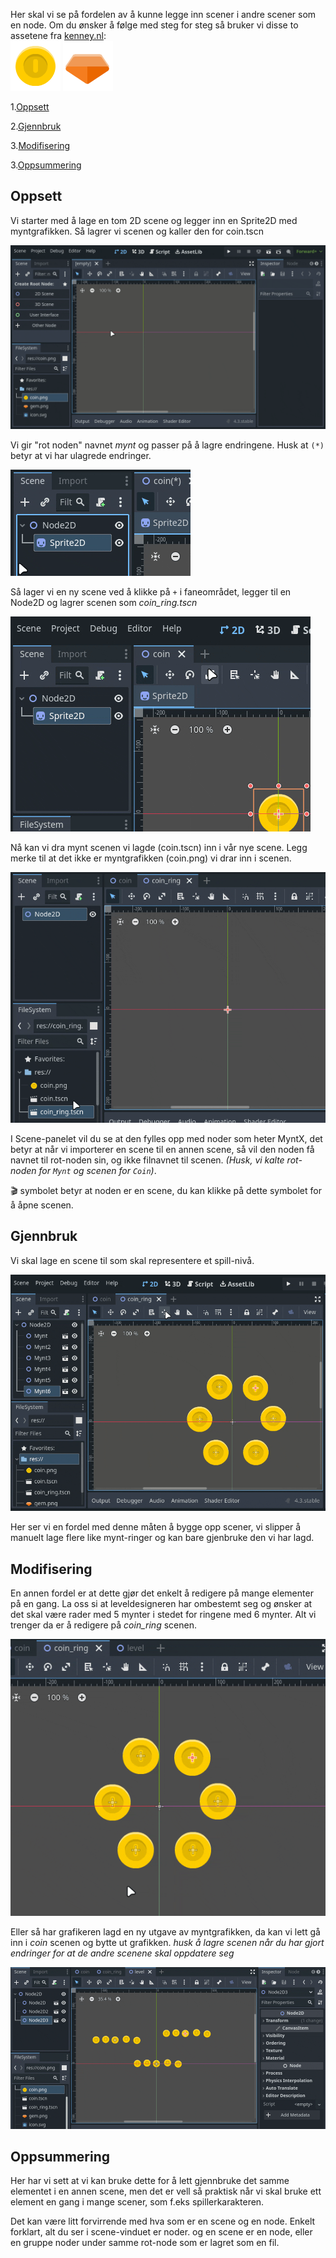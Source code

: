 Her skal vi se på fordelen av å kunne legge inn scener i andre scener som en node. Om du ønsker å følge med steg for steg så bruker vi disse to assetene fra [kenney.nl](https://kenney.nl/assets/platformer-pack-redux):  
![](../media/coin.png) ![](../media/gem.png)

1.[Oppsett](#oppsett)

2.[Gjennbruk](#gjennbruk)

3.[Modifisering](#modifisering)

3.[Oppsummering](#oppsummering)

## Oppsett

Vi starter med å lage en tom 2D scene og legger inn en Sprite2D med myntgrafikken. Så lagrer vi scenen og kaller den for coin.tscn

![](../media/3scener1.gif)

Vi gir "rot noden" navnet *mynt* og passer på å lagre endringene. Husk at `(*)` betyr at vi har ulagrede endringer.

![](../media/3scener2.gif)

Så lager vi en ny scene ved å klikke på `+` i faneområdet, legger til en Node2D og lagrer scenen som *coin_ring.tscn*

![](../media/3scener3.gif)

Nå kan vi dra mynt scenen vi lagde (coin.tscn) inn i vår nye scene. Legg merke til at det ikke er myntgrafikken (coin.png) vi drar inn i scenen.

![](../media/3scener4.gif)

I Scene-panelet vil du se at den fylles opp med noder som heter MyntX, det betyr at når vi importerer en scene til en annen scene, så vil den noden få navnet til rot-noden sin, og ikke filnavnet til scenen. *(Husk, vi kalte rot-noden for `Mynt` og scenen for `Coin`)*.
 
🎬 symbolet betyr at noden er en scene, du kan klikke på dette symbolet for å åpne scenen.

## Gjennbruk

Vi skal lage en scene til som skal representere et spill-nivå. 

![](../media/3scener5.gif)

Her ser vi en fordel med denne måten å bygge opp scener, vi slipper å manuelt lage flere like mynt-ringer og kan bare gjenbruke den vi har lagd.

## Modifisering

En annen fordel er at dette gjør det enkelt å redigere på mange elementer på en gang. La oss si at leveldesigneren har ombestemt seg og ønsker at det skal være rader med 5 mynter i stedet for ringene med 6 mynter. Alt vi trenger da er å redigere på *coin_ring* scenen.

![](../media/3scener6.gif)

Eller så har grafikeren lagd en ny utgave av myntgrafikken, da kan vi lett gå inn i *coin* scenen og bytte ut grafikken. *husk å lagre scenen når du har gjort endringer for at de andre scenene skal oppdatere seg*

![](../media/3scener7.gif)

## Oppsummering

Her har vi sett at vi kan bruke dette for å lett gjennbruke det samme elementet i en annen scene, men det er vell så praktisk når vi skal bruke ett element en gang i mange scener, som f.eks spillerkarakteren.

Det kan være litt forvirrende med hva som er en scene og en node. Enkelt forklart, alt du ser i scene-vinduet er noder. og en scene er en node, eller en gruppe noder under samme rot-node som er lagret som en fil.

